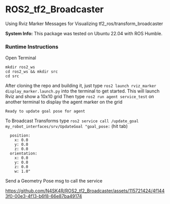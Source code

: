 # ROS2_tf2_Broadcaster
Using Rviz Marker Messages for Visualizing  tf2_ros/transform_broadcaster

**System Info:** This package was tested on Ubuntu 22.04 with ROS Humble.

### Runtime Instructions

Open Terminal 
```
mkdir ros2_ws
cd ros2_ws && mkdir src
cd src
```
After cloning the repo and building it, just type `ros2 launch rviz_marker display_marker.launch.py` into the terminal to get started. 
This will launch Rviz and show a 10x10 grid
Then type `ros2 run agent service_test` on another terminal to display the agent marker on the grid

```
Ready to update goal pose for agent
```

To Broadcast Transforms type `ros2 service call /update_goal my_robot_interfaces/srv/UpdateGoal "goal_pose:` 
(hit tab)
```
  position:
    x: 0.0
    y: 0.0
    z: 0.0
  orientation:
    x: 0.0
    y: 0.0
    z: 0.0
    w: 1.0"
```
Send a Geometry Pose msg to call the service

https://github.com/N4SK4R/ROS2_tf2_Broadcaster/assets/115721424/4f1443f0-00e3-4f13-b6f8-66e87ba49174


